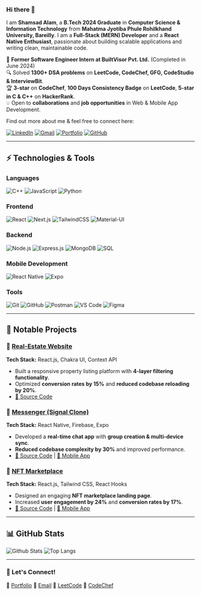 ### Hi there 👋  

I am **Shamsad Alam**, a **B.Tech 2024 Graduate** in **Computer Science & Information Technology** from **Mahatma Jyotiba Phule Rohilkhand University, Bareilly**. I am a **Full-Stack (MERN) Developer** and a **React Native Enthusiast**, passionate about building scalable applications and writing clean, maintainable code.  

🚀 **Former Software Engineer Intern at BuiltVisor Pvt. Ltd.** (Completed in June 2024)  
🔍 Solved **1300+ DSA problems** on **LeetCode, CodeChef, GFG, CodeStudio & InterviewBit**.  
🏆 **3-star** on **CodeChef**, **100 Days Consistency Badge** on **LeetCode**, **5-star in C & C++** on **HackerRank**.  
💡 Open to **collaborations** and **job opportunities** in Web & Mobile App Development.  

Find out more about me & feel free to connect here:  

[![LinkedIn](https://img.shields.io/badge/-ShamsadAlam-blue?style=flat-square&logo=Linkedin&logoColor=white&link=https://www.linkedin.com/in/shamsadalam7084/)](https://www.linkedin.com/in/shamsadalam7084/)
[![Gmail](https://img.shields.io/badge/-nobleperson.dev@gmail.com-c14438?style=flat-square&logo=Gmail&logoColor=white&link=mailto:nobleperson.dev@gmail.com)](mailto:nobleperson.dev@gmail.com)
[![Portfolio](https://img.shields.io/badge/Portfolio-%23000000.svg?style=flat-square&logo=vercel&logoColor=white&link=https://shamsad-portfolio.vercel.app/)](https://shamsad-portfolio.vercel.app/)
[![GitHub](https://img.shields.io/badge/GitHub-%23121011.svg?style=flat-square&logo=github&logoColor=white&link=https://github.com/ShamsadAlam)](https://github.com/ShamsadAlam)

---

## ⚡ Technologies & Tools  

### Languages  
![C++](https://img.shields.io/badge/c++-%2300599C.svg?style=for-the-badge&logo=c%2B%2B&logoColor=white)
![JavaScript](https://img.shields.io/badge/javascript-%23323330.svg?style=for-the-badge&logo=javascript&logoColor=%23F7DF1E)
![Python](https://img.shields.io/badge/python-3670A0?style=for-the-badge&logo=python&logoColor=ffdd54)

### Frontend  
![React](https://img.shields.io/badge/react-%2320232a.svg?style=for-the-badge&logo=react&logoColor=%2361DAFB)
![Next.js](https://img.shields.io/badge/next.js-black?style=for-the-badge&logo=next.js&logoColor=white)
![TailwindCSS](https://img.shields.io/badge/tailwindcss-%2338B2AC.svg?style=for-the-badge&logo=tailwind-css&logoColor=white)
![Material-UI](https://img.shields.io/badge/Material--UI-%230081CB.svg?style=for-the-badge&logo=mui&logoColor=white)

### Backend  
![Node.js](https://img.shields.io/badge/node.js-6DA55F?style=for-the-badge&logo=node.js&logoColor=white)
![Express.js](https://img.shields.io/badge/express.js-%23404d59.svg?style=for-the-badge&logo=express&logoColor=%2361DAFB)
![MongoDB](https://img.shields.io/badge/MongoDB-%234ea94b.svg?style=for-the-badge&logo=mongodb&logoColor=white)
![SQL](https://img.shields.io/badge/SQL-%2300f.svg?style=for-the-badge&logo=mysql&logoColor=white)

### Mobile Development  
![React Native](https://img.shields.io/badge/react_native-%2320232a.svg?style=for-the-badge&logo=react&logoColor=%2361DAFB)
![Expo](https://img.shields.io/badge/expo-1C1E24?style=for-the-badge&logo=expo&logoColor=#D04A37)

### Tools  
![Git](https://img.shields.io/badge/git-%23F05033.svg?style=for-the-badge&logo=git&logoColor=white)
![GitHub](https://img.shields.io/badge/github-%23121011.svg?style=for-the-badge&logo=github&logoColor=white)
![Postman](https://img.shields.io/badge/Postman-FF6C37?style=for-the-badge&logo=postman&logoColor=white)
![VS Code](https://img.shields.io/badge/VS%20Code-007ACC.svg?style=for-the-badge&logo=visual-studio-code&logoColor=white)
![Figma](https://img.shields.io/badge/figma-%23F24E1E.svg?style=for-the-badge&logo=figma&logoColor=white)

---

## 📌 Notable Projects  

### 🔹 [Real-Estate Website](https://real-estate-shamsad.vercel.app/)  
**Tech Stack:** React.js, Chakra UI, Context API  
- Built a responsive property listing platform with **4-layer filtering functionality**.  
- Optimized **conversion rates by 15%** and **reduced codebase reloading by 20%**.  
- [🔗 Source Code](https://github.com/ShamsadAlam/Real-Estate-Project)  

### 🔹 [Messenger (Signal Clone)](https://signal-clone-7571.web.app/)  
**Tech Stack:** React Native, Firebase, Expo  
- Developed a **real-time chat app** with **group creation & multi-device sync**.  
- **Reduced codebase complexity by 30%** and improved performance.  
- [🔗 Source Code](https://github.com/ShamsadAlam/Signal-Clone) | [📱 Mobile App](https://expo.dev/@nobleperson/signal-clone?serviceType=classic&distribution=expo-go)  

### 🔹 [NFT Marketplace](https://nft-marketplace-shamsad.vercel.app/)  
**Tech Stack:** React.js, Tailwind CSS, React Hooks  
- Designed an engaging **NFT marketplace landing page**.  
- Increased **user engagement by 24%** and **conversion rates by 17%**.  
- [🔗 Source Code](https://github.com/ShamsadAlam/NFT-Webpage) | [📱 Mobile App](https://expo.dev/@shamsadalam/NFTMarketplace)  

---

## 📊 GitHub Stats  

![Github Stats](https://github-readme-stats.vercel.app/api?username=ShamsadAlam&count_private=true&show_icons=true&include_all_commits=true)
![Top Langs](https://github-readme-stats.vercel.app/api/top-langs/?username=ShamsadAlam&hide=TeX&layout=compact)  

---

### 🚀 Let's Connect!  
💼 [Portfolio](https://shamsad-portfolio.vercel.app/)
📩 [Email](mailto:nobleperson.dev@gmail.com)
📌 [LeetCode](https://leetcode.com/NOBLE_7571/)
🎯 [CodeChef](https://www.codechef.com/users/nobleperson786/)
